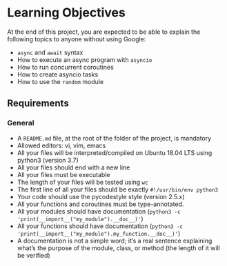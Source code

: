 # Learning Objectives

At the end of this project, you are expected to be able to explain the following topics to anyone without using Google:

- `async` and `await` syntax
- How to execute an async program with `asyncio`
- How to run concurrent coroutines
- How to create asyncio tasks
- How to use the `random` module

## Requirements

### General

- A `README.md` file, at the root of the folder of the project, is mandatory
- Allowed editors: vi, vim, emacs
- All your files will be interpreted/compiled on Ubuntu 18.04 LTS using python3 (version 3.7)
- All your files should end with a new line
- All your files must be executable
- The length of your files will be tested using `wc`
- The first line of all your files should be exactly `#!/usr/bin/env python3`
- Your code should use the pycodestyle style (version 2.5.x)
- All your functions and coroutines must be type-annotated.
- All your modules should have documentation (`python3 -c 'print(__import__("my_module").__doc__)'`)
- All your functions should have documentation (`python3 -c 'print(__import__("my_module").my_function.__doc__)'`)
- A documentation is not a simple word; it’s a real sentence explaining what’s the purpose of the module, class, or method (the length of it will be verified)
